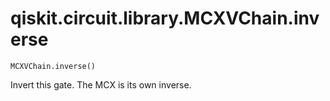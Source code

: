 # qiskit.circuit.library.MCXVChain.inverse

`MCXVChain.inverse()`

Invert this gate. The MCX is its own inverse.
